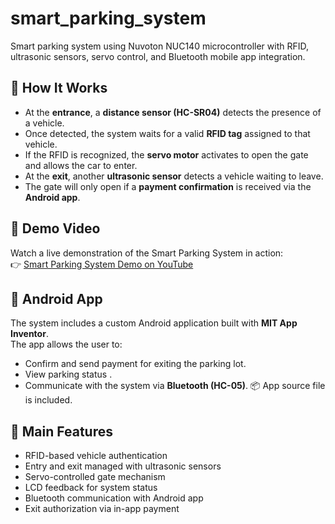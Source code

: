 # smart_parking_system
Smart parking system using Nuvoton NUC140 microcontroller with RFID, ultrasonic sensors, servo control, and Bluetooth mobile app integration.




## 🔧 How It Works
- At the **entrance**, a **distance sensor (HC-SR04)** detects the presence of a vehicle.
- Once detected, the system waits for a valid **RFID tag** assigned to that vehicle.
- If the RFID is recognized, the **servo motor** activates to open the gate and allows the car to enter.
- At the **exit**, another **ultrasonic sensor** detects a vehicle waiting to leave.
- The gate will only open if a **payment confirmation** is received via the **Android app**.


## 🎥 Demo Video
Watch a live demonstration of the Smart Parking System in action:  
👉 [Smart Parking System Demo on YouTube](https://youtu.be/IOieSrHeTKE)


## 📱 Android App
The system includes a custom Android application built with **MIT App Inventor**.  
The app allows the user to:
- Confirm and send payment for exiting the parking lot.
- View parking status .
- Communicate with the system via **Bluetooth (HC-05)**.
📦 App source file  is included.



## 🧠 Main Features
- RFID-based vehicle authentication
- Entry and exit managed with ultrasonic sensors
- Servo-controlled gate mechanism
- LCD feedback for system status
- Bluetooth communication with Android app
- Exit authorization via in-app payment
